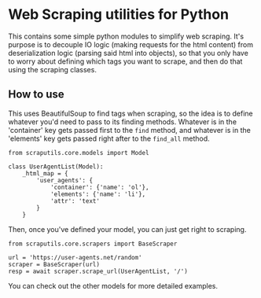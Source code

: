 # Web Scraping utilities for Python   
This contains some simple python modules to simplify web scraping. It's purpose is to decouple IO logic (making requests for the html content) from deserialization logic 
(parsing said html into objects), so that you only have to worry about defining which tags you want to scrape, and then do that using the scraping classes.

## How to use
This uses BeautifulSoup to find tags when scraping, so the idea is to define whatever you'd need to pass to its finding methods. Whatever is in the 'container' key gets 
passed first to the `find` method, and whatever is in the 'elements' key gets passed right after to the `find_all` method.
```
from scraputils.core.models import Model

class UserAgentList(Model):
    _html_map = {
        'user_agents': {
            'container': {'name': 'ol'},
            'elements': {'name': 'li'},
            'attr': 'text'
        }
    }
```

Then, once you've defined your model, you can just get right to scraping.
```
from scraputils.core.scrapers import BaseScraper

url = 'https://user-agents.net/random'
scraper = BaseScraper(url)
resp = await scraper.scrape_url(UserAgentList, '/')
```
You can check out the other models for more detailed examples.
